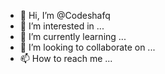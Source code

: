 - 👋 Hi, I’m @Codeshafq
- 👀 I’m interested in ...
- 🌱 I’m currently learning ...
- 💞️ I’m looking to collaborate on ...
- 📫 How to reach me ...

<!---
Codeshafq/Codeshafq is a ✨ special ✨ repository because its `README.md` (this file) appears on your GitHub profile.
You can click the Preview link to take a look at your changes.
--->
